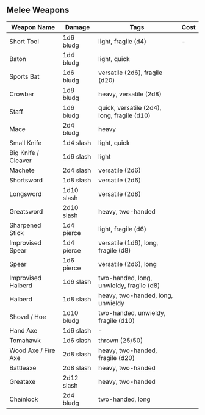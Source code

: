 ## Melee Weapons

| Weapon Name         | Damage     | Tags                                        | Cost |
| ------------------- | ---------- | ------------------------------------------- | ---- |
| Short Tool          | 1d6 bludg  | light, fragile (d4)                         | -    |
| Baton               | 1d4 bludg  | light, quick                                |      |
| Sports Bat          | 1d6 bludg  | versatile (2d6), fragile (d20)              |      |
| Crowbar             | 1d8 bludg  | heavy, versatile (2d8)                      |      |
| Staff               | 1d6 bludg  | quick, versatile (2d4), long, fragile (d10) |      |
| Mace                | 2d4 bludg  | heavy                                       |      |
| Small Knife         | 1d4 slash  | light, quick                                |      |
| Big Knife / Cleaver | 1d6 slash  | light                                       |      |
| Machete             | 2d4 slash  | versatile (2d6)                             |      |
| Shortsword          | 1d8 slash  | versatile (2d6)                             |      |
| Longsword           | 1d10 slash | versatile (2d8)                             |      |
| Greatsword          | 2d10 slash | heavy, two-handed                           |      |
| Sharpened Stick     | 1d4 pierce | light, fragile (d6)                         |      |
| Improvised Spear    | 1d4 pierce | versatile (1d6), long, fragile (d8)         |      |
| Spear               | 1d6 pierce | versatile (2d6), long                       |      |
| Improvised Halberd  | 1d6 slash  | two-handed, long, unwieldy, fragile (d8)    |      |
| Halberd             | 1d8 slash  | heavy, two-handed, long, unwieldy           |      |
| Shovel / Hoe        | 1d10 bludg | two-handed, unwieldy, fragile (d10)         |      |
| Hand Axe            | 1d6 slash  | -                                           |      |
| Tomahawk            | 1d6 slash  | thrown (25/50)                              |      |
| Wood Axe / Fire Axe | 2d8 slash  | heavy, two-handed, fragile (d20)            |      |
| Battleaxe           | 2d8 slash  | heavy, two-handed                           |      |
| Greataxe            | 2d12 slash | heavy, two-handed                           |      |
| Chainlock           | 2d4 bludg   | two-handed, long                            |      |
